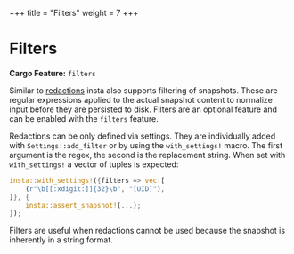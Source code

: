 +++
title = "Filters"
weight = 7
+++

# Filters

**Cargo Feature:** `filters`

Similar to [redactions](../redactions/) insta also supports filtering of snapshots.
These are regular expressions applied to the actual snapshot content to normalize
input before they are persisted to disk.  Filters are an optional feature and
can be enabled with the `filters` feature.

Redactions can be only defined via settings.  They are individually added with
`Settings::add_filter` or by using the `with_settings!` macro.  The first argument
is the regex, the second is the replacement string.  When set with `with_settings!`
a vector of tuples is expected:

```rust
insta::with_settings!({filters => vec![
    (r"\b[[:xdigit:]]{32}\b", "[UID]"),
]}, {
    insta::assert_snapshot!(...);
});
```

Filters are useful when redactions cannot be used because the snapshot is inherently
in a string format.
